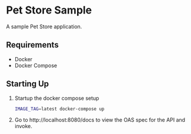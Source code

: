 # Pet Store Sample

A sample Pet Store application.

## Requirements

* Docker
* Docker Compose

## Starting Up

1. Startup the docker compose setup
   ```bash
   IMAGE_TAG=latest docker-compose up
   ```
2. Go to http://localhost:8080/docs to view the OAS spec for the API and invoke.
